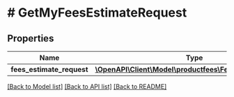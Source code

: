 # # GetMyFeesEstimateRequest

## Properties

Name | Type | Description | Notes
------------ | ------------- | ------------- | -------------
**fees_estimate_request** | [**\OpenAPI\Client\Model\productfees\FeesEstimateRequest**](FeesEstimateRequest.md) |  | [optional]

[[Back to Model list]](../../README.md#models) [[Back to API list]](../../README.md#endpoints) [[Back to README]](../../README.md)
